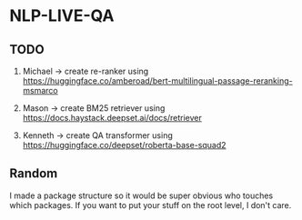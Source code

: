 # NLP-LIVE-QA

## TODO

1. Michael -> create re-ranker using https://huggingface.co/amberoad/bert-multilingual-passage-reranking-msmarco

2. Mason -> create BM25 retriever using https://docs.haystack.deepset.ai/docs/retriever

3. Kenneth -> create QA transformer using https://huggingface.co/deepset/roberta-base-squad2

## Random
I made a package structure so it would be super obvious who touches which packages. If you want to put your stuff on the root level, I don't care.